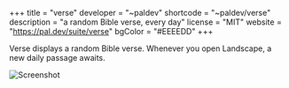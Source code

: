 +++
title = "verse"
developer = "~paldev"
shortcode = "~paldev/verse"
description = "a random Bible verse, every day"
license = "MIT"
website = "https://pal.dev/suite/verse"
bgColor = "#EEEEDD"
+++

Verse displays a random Bible verse. Whenever you open Landscape, a new daily passage awaits.

![Screenshot](https://storage.googleapis.com/media.urbit.org/site/ecosystem/applications/verse.png)
